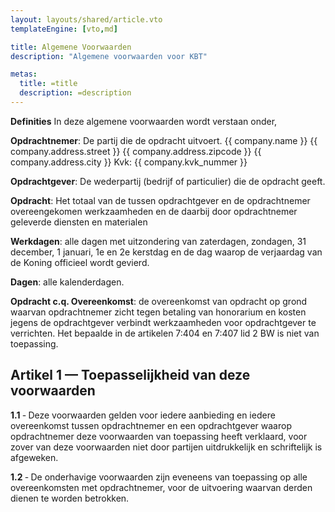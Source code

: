 ```yaml
---
layout: layouts/shared/article.vto
templateEngine: [vto,md]

title: Algemene Voorwaarden
description: "Algemene voorwaarden voor KBT"

metas:
  title: =title
  description: =description
---
```


**Definities** In deze algemene voorwaarden wordt verstaan onder,

**Opdrachtnemer**: De partij die de opdracht uitvoert. {{ company.name }} {{
company.address.street }} {{ company.address.zipcode }} {{ company.address.city
}} Kvk: {{ company.kvk_nummer }}

**Opdrachtgever**: De wederpartij (bedrijf of particulier) die de opdracht
geeft.

**Opdracht**: Het totaal van de tussen opdrachtgever en de opdrachtnemer
overeengekomen werkzaamheden en de daarbij door opdrachtnemer geleverde diensten
en materialen

**Werkdagen**: alle dagen met uitzondering van zaterdagen, zondagen, 31
december, 1 januari, 1e en 2e kerstdag en de dag waarop de verjaardag van de
Koning officieel wordt gevierd.

**Dagen**: alle kalenderdagen.

**Opdracht c.q. Overeenkomst**: de overeenkomst van opdracht op grond waarvan
opdrachtnemer zicht tegen betaling van honorarium en kosten jegens de
opdrachtgever verbindt werkzaamheden voor opdrachtgever te verrichten. Het
bepaalde in de artikelen 7:404 en 7:407 lid 2 BW is niet van toepassing.

## Artikel 1 — Toepasselijkheid van deze voorwaarden

**1.1** ‐ Deze voorwaarden gelden voor iedere aanbieding en iedere overeenkomst
tussen opdrachtnemer en een opdrachtgever waarop opdrachtnemer deze voorwaarden
van toepassing heeft verklaard, voor zover van deze voorwaarden niet door
partijen uitdrukkelijk en schriftelijk is afgeweken.

**1.2** ‐ De onderhavige voorwaarden zijn eveneens van toepassing op alle
overeenkomsten met opdrachtnemer, voor de uitvoering waarvan derden dienen te
worden betrokken.
